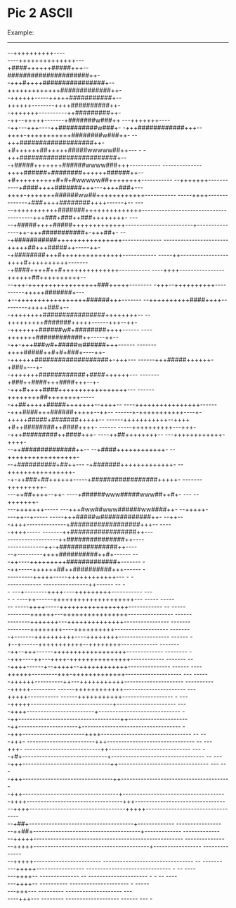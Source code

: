 # Pic 2 ASCII

Example:

-------                                                                                                                                      
--++++++++++----                                                                                                                              
 ----++++++++++++++---                                                                                                                        
     +####++++++#####+++--                                                                                                                    
     #####################++-                                                                                                                 
    -+++#++++################+--                                                                                                              
     +++++++++++++#############++-                                                                                                            
     -++++++-----+++++###########+--                                                                                                          
      ++++++--------++++##########++-                                                                                                         
      -+++++++----------++#########++-                                                                                                        
       -++--+++++-------+#######w###++                                           ---+++++++----                                               
        -++---+++----++##########w###+-                                        -+++############+++--                                          
         ++++-+++++++++++########w###++-                                    --+++###################++-                                       
         +#++++++##+++++#####wwwww##++---   -                             -+++#########################+--                                    
        -+#####+++++++######wwww###+++-----------           --------------++++######+########++++++######++--                                 
        +#++++++++++#+#+#wwwww##++++++++-----------       --+++++++-----------+####++++#######+++---++++###+---                               
        ++++-+++++++######ww##++++++++++++-----------   -----++++--------------+###++++########++++------+-- ---                              
        --+++++++++++#######++++++++++++++---------------------------------------+++###+###++###++++++++-      ---                            
         --+#####++++#####+++++++++++++------------------------+---------------++-+++###########+-+++##+-         --                          
           -+###########++++++++++++++++--------------   -----------------------+++++##+++#####++-----++-                                     
             -+########+++#+++++++++++++++------------    -----++-----------------++++#++++++++++-------                                      
               -+####++++#++#++++++++++++++-----------    ----++++----------------++++++##++++++++++--                                        
                --+++-+++++++++++++++++###+++++--------   -+++--++++++++++----------+++++#######+---                                          
                   +--+++++++++++++++++######+++-------  --++++++++++####++++---------+++++###+--                                             
                    -++++++++################++++++++--  --+++++++++#######+++++------+++--++-                                                
                    -+++++++######w#+########++++------  ----+++++++############++-----++--                                                   
                    -++-+++###w#+#####w######+++------   -------++++#####++#+#+###+----++-                                                    
                    -++++++###################+-+++---    ------+++#####++++++-+###+---+-                                                     
                    -+++++++############+####++++++---    -------+###++####+++####+++--+-                                                     
                    -+++#++++####+++++++++++++++++---       ------++++++++##++++++++-----                                                     
                    -++##+++++#####+++++++--++++--             ----++++++++++++++++------                                                     
                    -+++####+++######+++++--++--                ------+-+++++++++++----+-                                                     
                    +++++#####+#######+++++--                     ------+++++++++++--++++                                                     
                    +#++########++####++++-       ------           -----++++++++++---+++-                                                     
                    -+++#########++####+++-  ----++##++++++++--     ---++++++++++++-++++-                                                     
                    --++##############++--  --+####++++++++++++-     --+++++++++++++++++-                                                     
                     --+##########+##++--- -+#######+++++++++++++-    --++++++++++++++++-                                                     
                     -+-++###+##++++++-----+#################+++++-    -------+++++++++-                                                      
                      ---++##++++--++- ----+######www#####www##++#+-    ---  --+++++++-                                                       
                       ---+++++++----- ---+++#ww##www######ww####++-          --+++++-                                                        
                        ---++--+----- -----+++#####w#############++-           --++--                                                         
                         -++++--------------+##################+++--           ----                                                           
                          -++++----- -------++#################++---                                                                          
                           ------------------++###############++----                                                                          
                              -------------++-+###############++----                                                                          
                                --+---------++++##########++#+------         --                                                               
                                -++----+++++++++#############+-------        -                                                                
                                -++-----++++++##++##########+++------              -                                                          
                                 ---------+++++-----++++++++++++---       -        -                                                          
                                 ------------ ----------------++------  --         -                                                          
                            -     ---+--------++++----+++++++++-----------       ---                                                          
                            -  - ----++------++++++++++++++++++++--- -----      -----                                                         
                            -- -----++++-----+++++++++++++++++------------ --   -----                                                         
                            --------++++++---++++++++++++++++----------------  ------                                                         
                            --------+++++++---++++++++++++++----------------   -------                                                        
                            --------++++++++----++++++++++-------------------  -------                                                        
                           -+-------++++++++++----++++++++------------------  ------ -                                                        
                           +--+------+++++++++++--++++++++-------------      -------                                                          
                         -++--+++------++++++++++++++++++-------------      --------   -                                                      
                        -+++----++---++++-+++++++++++++++------------        -------   --                                                     
                       -++++------+--+++++--++++++++++++---------------      ------  ----                                                     
                      ++++++---------+++-+++++++++++++--------------------      ---  -----                                                    
                    -++++++----------++---+++++++++++---------------------      ----------                                                    
                   -+++++--------- ------++++++++++++----------------------           ---                                                     
                  +++++-----------   ------+++++++++++------------------   -           ---                                                    
                -+++++-----------------------------+---------------------              ---                                                    
               -++++------------------------+-----------------------------              -                                                     
              -++------------------------------------++---------------------                                                                  
             -++---------------------+-----------------------------------            -                                                        
            -+++----------------------++++-------------------------------- --     --                                                          
           -+++- ------------------------+++-------------------------------   -- ---                                                          
           +++- ---------------------------++-----------------------------    ---  -                                                          
          -+#+------------------------------+--------------------------------- --   ---                                                       
         -+++-------------------------------++--------------------------------  --- ---                                                       
         -+++--------------------------------++---------------------------------------                                                        
         -+++----------------------------------+------------------------------------                                                          
        -++++----------------------------------+++--------------------------------                                                            
       --++++----------------------------------+++++---------------------------------                                                         
       --+##+-------------------------------------+-------------     ----------------                                                         
      --++##+--------------------------------------+-------------       -------------                                                         
      --+++++-----------------------------------------------------      --------------                                                        
     --+++++-----------------------------------------+-----------------  --------------                                                       
     --+++++------------------------ --------------------------------        -- -------                                                       
    ---+++++----------------- ------------------------------       -          -- ----                                                         
    ---++++-- --------------      -- --------------------- -        -         -- ----                                                         
    ---++++-- ----------            ---------------------   -                    -----                                                        
    ---+++--- ---------              --------------------                        ---                                                          
   ----+++--- --------               ------------------- ------                  ---                           -                              
